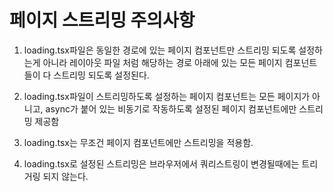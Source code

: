 # 페이지 스트리밍 주의사항

1.  loading.tsx파일은 동일한 경로에 있는 페이지 컴포넌트만 스트리밍 되도록 설정하는게 아니라 레이아웃 파일 처럼 해당하는 경로 아래에 있는 모든 페이지 컴포넌트들이 다 스트리밍 되도록 설정된다.

2. loading.tsx파일이 스트리밍하도록 설정하는 페이지 컴포넌트는 모든 페이지가 아니고,  async가 붙어 있는 비동기로 작동하도록 설정된 페이지 컴포넌트에만 스트리밍 제공함

3. loading.tsx는 무조건 페이지 컴포넌트에만 스트리밍을 적용함.

4. loading.tsx로 설정된 스트리밍은 브라우저에서 쿼리스트링이 변경될때에는 트리거링 되지 않는다.